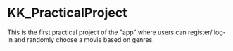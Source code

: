 # KK_PracticalProject
This is the first practical project of the "app" where users can register/ log-in and randomly choose a movie based on genres.
